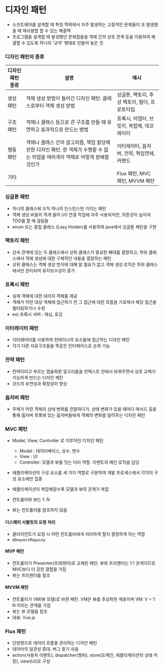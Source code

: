 # 디자인 패턴

- 소프트웨어를 설계할 때 특정 맥락에서 자주 발생하는 고질적인 문제들이 또 발생했을 때 재사용할 할 수 있는 해결책
- 프로그램을 설계할 때 발생했던 문제점들을 객체 간의 상호 관계 등을 이용하여 해결할 수 있도록 하나의 '규약' 형태로 만들어 놓은 것

### 디자인 패턴의 종류

| 디자인 패턴 종류 | 설명                                                                                                                            | 예시                                          |
| ---------------- | ------------------------------------------------------------------------------------------------------------------------------- | --------------------------------------------- |
| 생성 패턴        | 객체 생성 방법이 들어간 디자인 패턴. 클래스로부터 객체 생성 방법                                                                | 싱글톤, 팩토리, 추상 팩토리, 빌더, 프로토타입 |
| 구조 패턴        | 객체나 클래스 등으로 큰 구조를 만들 때 유연하고 효과적으로 만드는 벙법                                                          | 프록시, 어뎁터, 브릿지, 복합체, 데코레이터    |
| 행동 패턴        | 객체나 클래스 간의 알고리즘, 책임 할당에 관한 디자인 패턴. 한 객체가 수행할 수 없는 작업을 여러개의 객체로 어떻게 분배할 것인가 | 이터레이터, 옵저버, 전략, 책임연쇄, 커멘드    |
| 기타             |                                                                                                                                 | Flux 패턴, MVC 패턴, MVVM 패턴                |

### 싱글톤 패턴

- 하나의 클래스에 오직 하나의 인스턴스만 가지는 패턴
- 객체 생성 비용이 적게 들어 I/O 연결 작업에 자주 사용되지만, 의존성이 높아져 TDD를 할 때 걸림돌
- enum 또는 중첩 클래스 (Lazy Holder)를 사용하여 java에서 싱글톤 패턴을 구현

### 팩토리 패턴

- 상속 관계에 있는 두 클래스에서 상위 클래스가 중요한 뼈대를 결정하고, 하위 클래스에서 객체 생성에 대한 구체적인 내용을 결정하는 패턴
- 상위 클래스는 객체 생성 방식에 대해 알 필요가 없고 객체 생성 로직은 하위 클래스에서만 관리되어 유지보수성이 증가

### 프록시 패턴

- 실제 객체에 대한 대리자 객체를 제공
- 객체가 어떤 대상 객체에 접근하기 전 그 접근에 대한 흐름을 가로채서 해당 접근을 필터링하거나 수정
- ex) 프록시 서버 : 캐싱, 로깅

### 이터레이터 패턴

- 이터레이터를 사용하여 컨테이너의 요소들에 접근하는 디자인 패턴
- 각기 다른 자료구조들을 똑같은 인터페이스로 순회 가능

### 전략 패턴

- 전략이라고 부르는 캡슐화한 알고리즘을 컨텍스트 안에서 바꿔주면서 상호 교체가 가능하게 만드는 디자인 패턴
- 코드의 유연성과 확장성이 향상

### 옵저버 패턴

- 주체가 어떤 객체의 상태 변화를 관찰하다가, 상태 변화가 있을 때마다 메서드 등을 통해 옵저버 목록에 있는 옵저버들에게 객체의 변화를 알려주는 디자인 패턴

### MVC 패턴

- Model, View, Controller 로 이루어진 디자인 패턴

  - Model : 데이터베이스, 상수, 변수
  - View : UI
  - Controller: 모델과 뷰를 잇는 다리 역할. 이벤트의 메인 로직을 담당

- 애플리케이션의 구성 요소를 세 가지 역할로 구분하여 개발 프로세스에서 각각의 구성 요소에만 집중
- 애플리케이션이 복잡해질수록 모델과 뷰의 관계가 복잡
- 컨트롤러와 뷰는 1: N
- 뷰는 컨트롤러를 참조하지 않음

#### 디스패터 서블릿의 요청 처리

- 클라이언트가 요청 시 어떤 컨트롤러에게 처리하게 할지 결정하게 하는 역할
- `@RequestMapping`

#### MVP 패턴

- 컨트롤러가 Presenter(프레젠터)로 교체된 패턴. 뷰와 프리젠터는 1:1 관게이므로 MVC보다 더 강한 결합을 가짐
- 뷰는 프리젠터를 참조

#### MVVM 패턴

- 컨트롤러가 VM(뷰 모델)로 바뀐 패턴. VM은 뷰를 추상화한 계층이며 VM: V = 1: N 이라는 관계를 가짐
- 뷰는 뷰 모델을 참조
- 대표: Vue.js

### Flux 패턴

- 단방향으로 데이터 흐름을 관리하는 디자인 패턴
- 데이터의 일관성 증대, 버그 찾기 쉬움
- action(사용자 이벤트), dispatcher(행위), store(도메인, 애플리케이션의 상태 저장), view(UI)로 구성
